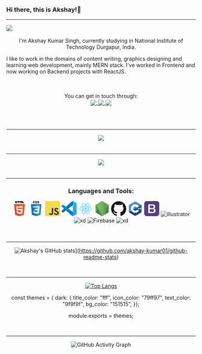 ### Hi there, this is Akshay!👋

<hr/>

![](https://komarev.com/ghpvc/?username=Techno-Simpola&color=green&style=flat)
<br>
<p align='center'>
I'm Akshay Kumar Singh, currently studying in National Institute of Technology Durgapur, India.

<br>

I like to work in the domains of content writing, graphics designing and learning web development, mainly MERN stack. I've worked in Frontend and now working on Backend projects with ReactJS. 
</p>
<br><br>

<div align='center'>
 You can get in touch through: 
  <br>
<a href="https://www.linkedin.com/in/akshay-kumar-singh-56a4aa202/">
  <img align='center' src="https://img.icons8.com/doodle/32/000000/linkedin--v2.png"/>
</a>
<a href="https://www.facebook.com/akshaykumar.singh.5036" rel="nofollw">
  <img align='center' src="https://img.icons8.com/doodle/32/000000/facebook-new.png"/>
</a>
<a href="https://www.instagram.com/aks_7933/" rel="nofollw">
  <img align='center' src="https://img.icons8.com/doodle/32/000000/instagram-new.png"/>
</a>

<br><br>
 
<hr/>
<img src='https://github-readme-streak-stats.herokuapp.com/?user=Techno-Simpola&currStreakNum=2FD3EB&fire=pink&sideLabels=F00&theme=dark'>
<br><br>

<hr/>
<img src='https://github-profile-trophy.vercel.app/?username=Techno-Simpola&theme=darkhub'>
<br><br>
<hr/>

### Languages and Tools:

<div align="center">


<img  alt="HTML5" width="40px" src="https://raw.githubusercontent.com/github/explore/80688e429a7d4ef2fca1e82350fe8e3517d3494d/topics/html/html.png" />
<img alt="CSS3" width="40px" src="https://raw.githubusercontent.com/github/explore/80688e429a7d4ef2fca1e82350fe8e3517d3494d/topics/css/css.png" />
<img alt="JavaScript" width="40px" src="https://raw.githubusercontent.com/github/explore/80688e429a7d4ef2fca1e82350fe8e3517d3494d/topics/javascript/javascript.png" />
 <img alt="Visual Studio Code" width="40px" src="https://raw.githubusercontent.com/github/explore/80688e429a7d4ef2fca1e82350fe8e3517d3494d/topics/visual-studio-code/visual-studio-code.png" />
<img alt="React" width="40px" src="https://raw.githubusercontent.com/github/explore/80688e429a7d4ef2fca1e82350fe8e3517d3494d/topics/react/react.png" />
<img  alt="Node.js" width="40px" src="https://raw.githubusercontent.com/github/explore/80688e429a7d4ef2fca1e82350fe8e3517d3494d/topics/nodejs/nodejs.png" />

<img  alt="GitHub" width="40px" src="https://raw.githubusercontent.com/github/explore/78df643247d429f6cc873026c0622819ad797942/topics/github/github.png" />

<img  alt="C++" width="40px" src="https://raw.githubusercontent.com/github/explore/80688e429a7d4ef2fca1e82350fe8e3517d3494d/topics/cpp/cpp.png" />
<img  alt="bootstrap" width="40px" src="https://raw.githubusercontent.com/github/explore/80688e429a7d4ef2fca1e82350fe8e3517d3494d/topics/bootstrap/bootstrap.png" />

<img  src="https://www.vectorlogo.zone/logos/adobe_illustrator/adobe_illustrator-icon.svg" alt="illustrator" width="40" height="40"/>
<img  src="https://cdn.worldvectorlogo.com/logos/adobe-photoshop-2.svg" alt="xd" width="40" height="40"/> 

<img src="https://image.pngaaa.com/432/3425432-middle.png" alt="Firebase" width="40" height="40"/>

 <img src="https://www.vectorlogo.zone/logos/mongodb/mongodb-icon.svg" alt="xd" width="40" height="40"/>
</div>
<br><br>

<hr/>

![Akshay's GitHub stats](https://github-readme-stats.vercel.app/api?username=akshay-kumar01)](https://github.com/akshay-kumar01/github-readme-stats)

<br>
  
<hr/>

  [![Top Langs](https://github-readme-stats.vercel.app/api/top-langs/?username=Akshay-kumar01&theme=blue-green&show_icons=true&layout=compact)](https://github.com/Akshay-kumar01/github-readme-stats)
 
 const themes = {
 dark: {
    title_color: "fff",
    icon_color: "79ff97",
    text_color: "9f9f9f",
    bg_color: "151515",
  }};
 
 module.exports = themes;
 
<br>

<hr/>


![GitHub Activity Graph](https://activity-graph.herokuapp.com/graph?username=Akshay-kumar01&theme=github&count_private=true)  



</div>
